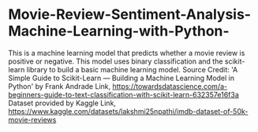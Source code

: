 # Movie-Review-Sentiment-Analysis-Machine-Learning-with-Python-
This is a machine learning model that predicts whether a movie review is positive or negative. This model uses binary classification and the scikit-learn library to build a basic machine learning model.
Source Credit: 'A Simple Guide to Scikit-Learn — Building a Machine Learning Model in Python' by Frank Andrade
Link, https://towardsdatascience.com/a-beginners-guide-to-text-classification-with-scikit-learn-632357e16f3a
Dataset provided by Kaggle
Link, https://www.kaggle.com/datasets/lakshmi25npathi/imdb-dataset-of-50k-movie-reviews
